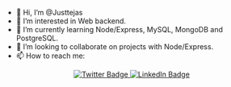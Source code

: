  - 👋 Hi, I’m @Justtejas
 - 👀 I’m interested in Web backend.
 - 🌱 I’m currently learning Node/Express, MySQL, MongoDB and PostgreSQL.
 - 💞️ I’m looking to collaborate on projects with Node/Express.
- 📫 How to reach me:
<div align="center">
 <a href="[Twitter](https://twitter.com/justttejas)">
    <img src="https://img.shields.io/badge/Twitter-blue?style=for-the-badge&logo=twitter&logoColor=white" alt="Twitter Badge"/>
  </a>
  
<a href="[LinkedIn](https://www.linkedin.com/in/tejas-p-49218722a/)">
    <img src="https://img.shields.io/badge/LinkedIn-blue?style=for-the-badge&logo=linkedin&logoColor=white" alt="LinkedIn Badge"/>
 </a>
</div>

<!---
Justtejas/Justtejas is a ✨ special ✨ repository because its `README.md` (this file) appears on your GitHub profile.
You can click the Preview link to take a look at your changes.
--->
